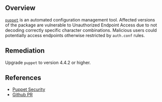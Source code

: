 ## Overview
[`puppet`](https://rubygems.org/gems/puppet) is an automated configuration management tool.
Affected versions of the package are vulnerable to Unauthorized Endpoint Access due to not decoding correctly specific character combinations. Malicious users could potentially access endpoints otherwise restricted by `auth.conf` rules.

## Remediation
Upgrade `puppet` to version 4.4.2 or higher.

## References
- [Puppet Security](https://puppet.com/security/cve/cve-2014-3250/)
- [Github PR](https://github.com/puppetlabs/puppet/pull/4921)
